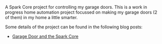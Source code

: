 A Spark Core project for controlling my garage doors.  This is a work in progress home automation project focussed on making my garage doors (2 of them) in my home a little smarter.

Some details of the project can be found in the following blog posts:
 - [Garage Door and the Spark Core](http://www.protosystem.net/post/2014/12/20/Garage-door-and-the-Spark-Core.aspx)
